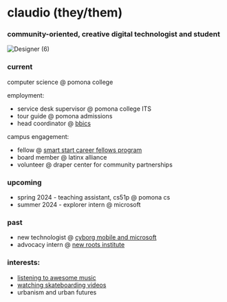 # claudio (they/them)
### community-oriented, creative digital technologist and student
![Designer (6)](https://github.com/claudio-codebase/claudio-codebase.github.io/assets/130110208/593e3a71-8092-41b5-b0ee-dda80e258c48)

### **current**
computer science @ pomona college

employment:
- service desk supervisor @ pomona college ITS
- tour guide @ pomona admissions
- head coordinator @ [bbics](https://www.instagram.com/bbicspomona/)

campus engagement:
- fellow @ [smart start career fellows program](https://www.pomona.edu/administration/career-development/career-advising-resources/smart-start)
- board member @ latinx alliance
- volunteer @ draper center for community partnerships

### **upcoming**
- spring 2024 - teaching assistant, cs51p @ pomona cs 
- summer 2024 - explorer intern @ microsoft


### **past**
- new technologist @ [cyborg mobile and microsoft](https://newtechnologists.com/)
- advocacy intern @ [new roots institute](https://www.newrootsinstitute.org/)


### interests:
- [listening to awesome music](https://open.spotify.com/user/0w437a8w6jkyfpy0arm9lumi5?si=04a3b6a8d02749d2)
- [watching skateboarding videos](https://youtube.com/playlist?list=PLR8-g11b486O5S_lRrNuwrK5uf0gcgdDF&si=MQKhPrl-Y1og4bmD)
- urbanism and urban futures
